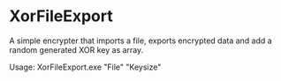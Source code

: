 # XorFileExport
A simple encrypter that imports a file, exports encrypted data and add a random generated XOR key as array.

Usage: XorFileExport.exe "File" "Keysize"


